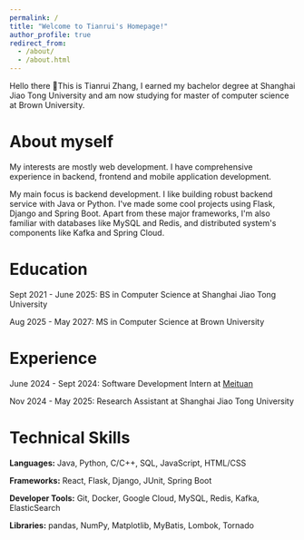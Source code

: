 ```yaml
---
permalink: /
title: "Welcome to Tianrui's Homepage!"
author_profile: true
redirect_from: 
  - /about/
  - /about.html
---
```


Hello there 👋This is Tianrui Zhang, I earned my bachelor degree at Shanghai Jiao Tong University and am now studying for master of computer science at Brown University.

About myself
======
My interests are mostly web development. I have comprehensive experience in backend, frontend and mobile application development.

My main focus is backend development. I like building robust backend service with Java or Python. I've made some cool projects using Flask, Django and Spring Boot. Apart from these major frameworks, I'm also familiar with databases like MySQL and Redis, and distributed system's components like Kafka and Spring Cloud.

Education
======
Sept 2021 - June 2025: BS in Computer Science at Shanghai Jiao Tong University

Aug 2025 - May 2027: MS in Computer Science at Brown University

Experience
======
June 2024 - Sept 2024: Software Development Intern at [Meituan](https://www.nasdaq.com/market-activity/stocks/mpngy)

Nov 2024 - May 2025: Research Assistant at Shanghai Jiao Tong University

Technical Skills
======
**Languages:** Java, Python, C/C++, SQL, JavaScript, HTML/CSS

**Frameworks:** React, Flask, Django, JUnit, Spring Boot

**Developer Tools:** Git, Docker, Google Cloud, MySQL, Redis, Kafka, ElasticSearch

**Libraries:** pandas, NumPy, Matplotlib, MyBatis, Lombok, Tornado